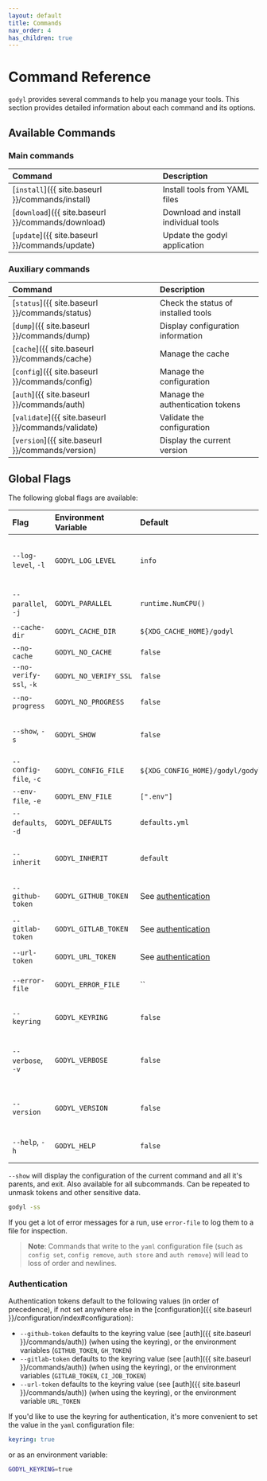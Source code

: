 ```yaml
---
layout: default
title: Commands
nav_order: 4
has_children: true
---
```


# Command Reference

`godyl` provides several commands to help you manage your tools. This section provides detailed information about each command and its options.

## Available Commands

### Main commands

| Command                                            | Description                           |
| :------------------------------------------------- | :------------------------------------ |
| [`install`]({{ site.baseurl }}/commands/install)   | Install tools from YAML files         |
| [`download`]({{ site.baseurl }}/commands/download) | Download and install individual tools |
| [`update`]({{ site.baseurl }}/commands/update)     | Update the godyl application          |

### Auxiliary commands

| Command                                            | Description                         |
| :------------------------------------------------- | :---------------------------------- |
| [`status`]({{ site.baseurl }}/commands/status)     | Check the status of installed tools |
| [`dump`]({{ site.baseurl }}/commands/dump)         | Display configuration information   |
| [`cache`]({{ site.baseurl }}/commands/cache)       | Manage the cache                    |
| [`config`]({{ site.baseurl }}/commands/config)     | Manage the configuration            |
| [`auth`]({{ site.baseurl }}/commands/auth)         | Manage the authentication tokens    |
| [`validate`]({{ site.baseurl }}/commands/validate) | Validate the configuration          |
| [`version`]({{ site.baseurl }}/commands/version)   | Display the current version         |

## Global Flags

The following global flags are available:

| Flag                    | Environment Variable  | Default                               | Description                                          |
| :---------------------- | :-------------------- | :------------------------------------ | :--------------------------------------------------- |
| `--log-level`, `-l`     | `GODYL_LOG_LEVEL`     | `info`                                | Log level (silent, debug, info, warn, error, always) |
| `--parallel`, `-j`      | `GODYL_PARALLEL`      | `runtime.NumCPU()`                    | Parallelism. 0 means unlimited.                      |
| `--cache-dir`           | `GODYL_CACHE_DIR`     | `${XDG_CACHE_HOME}/godyl`             | Path to cache directory                              |
| `--no-cache`            | `GODYL_NO_CACHE`      | `false`                               | Disable cache                                        |
| `--no-verify-ssl`, `-k` | `GODYL_NO_VERIFY_SSL` | `false`                               | Skip SSL verification                                |
| `--no-progress`         | `GODYL_NO_PROGRESS`   | `false`                               | Disable progress bar                                 |
| `--show`, `-s`          | `GODYL_SHOW`          | `false`                               | Show the parsed configuration and exit               |
| `--config-file`, `-c`   | `GODYL_CONFIG_FILE`   | `${XDG_CONFIG_HOME}/godyl/godyl.yml`  | Path to config file                                  |
| `--env-file`, `-e`      | `GODYL_ENV_FILE`      | `[".env"]`                            | Paths to .env files                                  |
| `--defaults`, `-d`      | `GODYL_DEFAULTS`      | `defaults.yml`                        | Path to defaults file                                |
| `--inherit`             | `GODYL_INHERIT`       | `default`                             | Default to inherit from when unset in the tool spec  |
| `--github-token`        | `GODYL_GITHUB_TOKEN`  | See [authentication](#authentication) | GitHub token for authentication                      |
| `--gitlab-token`        | `GODYL_GITLAB_TOKEN`  | See [authentication](#authentication) | GitLab token for authentication                      |
| `--url-token`           | `GODYL_URL_TOKEN`     | See [authentication](#authentication) | URL token for authentication                         |
| `--error-file`          | `GODYL_ERROR_FILE`    | ``                                    | Path to error log file. Empty means stdout.          |
| `--keyring`             | `GODYL_KEYRING`       | `false`                               | Enable usage of system keyring                       |
| `--verbose`, `-v`       | `GODYL_VERBOSE`       | `false`                               | Increase verbosity (can be used multiple times)      |
| `--version`             | `GODYL_VERSION`       | `false`                               | Show the current version and exit                    |
| `--help`, `-h`          | `GODYL_HELP`          | `false`                               | Show help for the command and exit                   |

`--show` will display the configuration of the current command and all it's parents, and exit. Also available for all subcommands.
Can be repeated to unmask tokens and other sensitive data.

```sh
godyl -ss
```

If you get a lot of error messages for a run, use `error-file` to log them to a file for inspection.

> **Note**: Commands that write to the `yaml` configuration file (such as `config set`, `config remove`, `auth store` and `auth remove`) will lead to loss of order and newlines.

### Authentication

Authentication tokens default to the following values (in order of precedence),
if not set anywhere else in the [configuration]({{ site.baseurl }}/configuration/index#configuration):

- `--github-token` defaults to the keyring value (see [auth]({{ site.baseurl }}/commands/auth)) (when using the keyring), or the environment variables (`GITHUB_TOKEN`, `GH_TOKEN`)
- `--gitlab-token` defaults to the keyring value (see [auth]({{ site.baseurl }}/commands/auth)) (when using the keyring), or the environment variables (`GITLAB_TOKEN`, `CI_JOB_TOKEN`)
- `--url-token` defaults to the keyring value (see [auth]({{ site.baseurl }}/commands/auth)) (when using the keyring), or the environment variable `URL_TOKEN`

If you'd like to use the keyring for authentication, it's more convenient to set the value in the `yaml` configuration file:

```yaml
keyring: true
```

or as an environment variable:

```sh
GODYL_KEYRING=true
```
